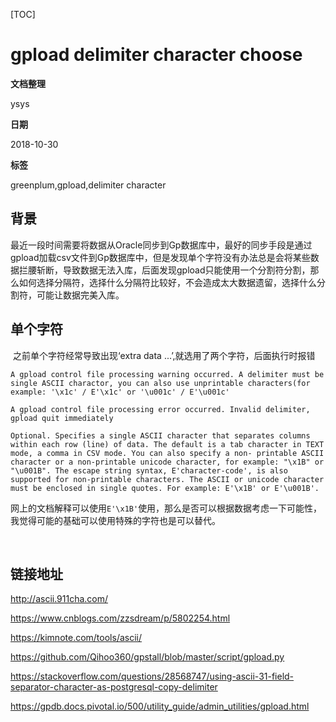 [TOC]

# gpload delimiter character choose

**文档整理**

ysys

**日期**

2018-10-30

**标签**

greenplum,gpload,delimiter character



## 背景

​	最近一段时间需要将数据从Oracle同步到Gp数据库中，最好的同步手段是通过gpload加载csv文件到Gp数据库中，但是发现单个字符没有办法总是会将某些数据拦腰斩断，导致数据无法入库，后面发现gpload只能使用一个分割符分割，那么如何选择分隔符，选择什么分隔符比较好，不会造成太大数据遗留，选择什么分割符，可能让数据完美入库。



## 单个字符



​	之前单个字符经常导致出现‘extra data ...’,就选用了两个字符，后面执行时报错

```
A gpload control file processing warning occurred. A delimiter must be single ASCII charactor, you can also use unprintable characters(for example: '\x1c' / E'\x1c' or '\u001c' / E'\u001c'

A gpload control file processing error occurred. Invalid delimiter, gpload quit immediately
```



```
Optional. Specifies a single ASCII character that separates columns within each row (line) of data. The default is a tab character in TEXT mode, a comma in CSV mode. You can also specify a non- printable ASCII character or a non-printable unicode character, for example: "\x1B" or "\u001B". The escape string syntax, E'character-code', is also supported for non-printable characters. The ASCII or unicode character must be enclosed in single quotes. For example: E'\x1B' or E'\u001B'.
```

​	网上的文档解释可以使用`E'\x1B'`使用，那么是否可以根据数据考虑一下可能性，我觉得可能的基础可以使用特殊的字符也是可以替代。

​		







## 链接地址

http://ascii.911cha.com/

https://www.cnblogs.com/zzsdream/p/5802254.html

https://kimnote.com/tools/ascii/

https://github.com/Qihoo360/gpstall/blob/master/script/gpload.py

https://stackoverflow.com/questions/28568747/using-ascii-31-field-separator-character-as-postgresql-copy-delimiter

https://gpdb.docs.pivotal.io/500/utility_guide/admin_utilities/gpload.html

